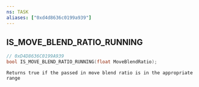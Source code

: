 ```yaml
---
ns: TASK
aliases: ["0xd4d8636c0199a939"]
---
```

## IS_MOVE_BLEND_RATIO_RUNNING

```c
// 0xD4D8636C0199A939
bool IS_MOVE_BLEND_RATIO_RUNNING(float MoveBlendRatio);
```

```
Returns true if the passed in move blend ratio is in the appropriate range
```
